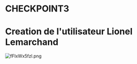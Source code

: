 # CHECKPOINT3
# Creation de l'utilisateur Lionel Lemarchand
![fFIxWx5fzl.png](https://i.imgur.com/c74Qp5L.png)
